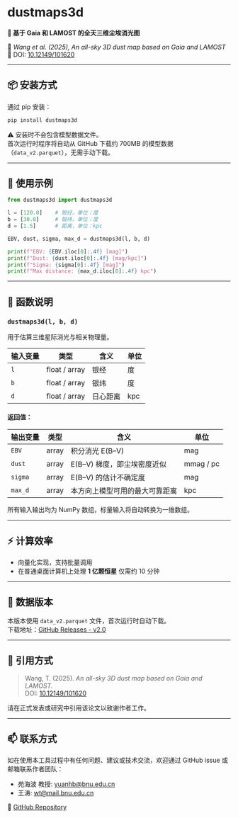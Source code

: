 # dustmaps3d

**🌌 基于 Gaia 和 LAMOST 的全天三维尘埃消光图**

📄 *Wang et al. (2025),* *An all-sky 3D dust map based on Gaia and LAMOST* 
📌 DOI: [10.12149/101620](https://doi.org/10.12149/101620)

---

## 📦 安装方式

通过 pip 安装：

```bash
pip install dustmaps3d
```

⚠️ 安装时不会包含模型数据文件。  
首次运行时程序将自动从 GitHub 下载约 700MB 的模型数据（`data_v2.parquet`），无需手动下载。

---

## 🚀 使用示例

```python
from dustmaps3d import dustmaps3d

l = [120.0]    # 银经，单位：度
b = [30.0]     # 银纬，单位：度
d = [1.5]      # 距离，单位：kpc

EBV, dust, sigma, max_d = dustmaps3d(l, b, d)

print(f"EBV: {EBV.iloc[0]:.4f} [mag]")
print(f"Dust: {dust.iloc[0]:.4f} [mag/kpc]")
print(f"Sigma: {sigma[0]:.4f} [mag]")
print(f"Max distance: {max_d.iloc[0]:.4f} kpc")
```

---

## 🧠 函数说明

### `dustmaps3d(l, b, d)`

用于估算三维星际消光与相关物理量。

| 输入变量 | 类型           | 含义             | 单位       |
|----------|----------------|------------------|------------|
| `l`      | float / array  | 银经             | 度         |
| `b`      | float / array  | 银纬             | 度         |
| `d`      | float / array  | 日心距离         | kpc        |

#### 返回值：

| 输出变量   | 类型   | 含义                                     | 单位       |
|------------|--------|------------------------------------------|------------|
| `EBV`      | array  | 积分消光 E(B–V)                          | mag        |
| `dust`     | array  | E(B–V) 梯度，即尘埃密度近似             | mmag / pc  |
| `sigma`    | array  | E(B–V) 的估计不确定度                    | mag        |
| `max_d`    | array  | 本方向上模型可用的最大可靠距离          | kpc        |

所有输入输出均为 NumPy 数组，标量输入将自动转换为一维数组。

---

## ⚡ 计算效率

- 向量化实现，支持批量调用
- 在普通桌面计算机上处理 **1 亿颗恒星** 仅需约 10 分钟

---

## 📂 数据版本

本版本使用 `data_v2.parquet` 文件，首次运行时自动下载。  
下载地址：[GitHub Releases - v2.0](https://github.com/Grapeknight/dustmaps3d/releases/tag/v2.0)

---

## 📜 引用方式

> Wang, T. (2025). *An all-sky 3D dust map based on Gaia and LAMOST.*  
> DOI: [10.12149/101620](https://doi.org/10.12149/101620)

请在正式发表或研究中引用该论文以致谢作者工作。

---

## 📫 联系方式

如在使用本工具过程中有任何问题、建议或技术交流，欢迎通过 GitHub issue 或邮箱联系作者团队：

- 苑海波 教授: yuanhb@bnu.edu.cn  
- 王涛: wt@mail.bnu.edu.cn  

🔗 [GitHub Repository](https://github.com/Grapeknight/dustmaps3d)
